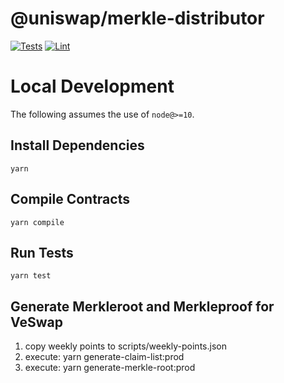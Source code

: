 # @uniswap/merkle-distributor

[![Tests](https://github.com/Uniswap/merkle-distributor/workflows/Tests/badge.svg)](https://github.com/Uniswap/merkle-distributor/actions?query=workflow%3ATests)
[![Lint](https://github.com/Uniswap/merkle-distributor/workflows/Lint/badge.svg)](https://github.com/Uniswap/merkle-distributor/actions?query=workflow%3ALint)

# Local Development

The following assumes the use of `node@>=10`.

## Install Dependencies

`yarn`

## Compile Contracts

`yarn compile`

## Run Tests

`yarn test`


## Generate Merkleroot and Merkleproof for VeSwap

1. copy weekly points to scripts/weekly-points.json
2. execute: yarn generate-claim-list:prod
3. execute: yarn generate-merkle-root:prod
